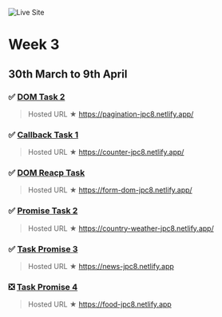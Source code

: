 ![Live Site](https://img.shields.io/badge/Site-Live-green)

# Week 3

## 30th March to 9th April

  ### ✅  [DOM Task 2](DOM_Task_2)
      
   > Hosted URL ★ https://pagination-jpc8.netlify.app/

  ### ✅  [Callback Task 1](callback-task-1)
      
   > Hosted URL ★  https://counter-jpc8.netlify.app/

  ### ✅  [DOM Reacp Task](DOMreacp-task)
      
   > Hosted URL ★ https://form-dom-jpc8.netlify.app/
   
  ### ✅  [Promise Task 2](promise-task-2)
      
   > Hosted URL ★ https://country-weather-jpc8.netlify.app/
   
  ### ✅  [Task Promise 3](task-promise-3)
      
   > Hosted URL ★ https://news-jpc8.netlify.app
   
  ### ❎ [Task Promise 4](Task-promise-4)
     
   > Hosted URL ★ https://food-jpc8.netlify.app
   
